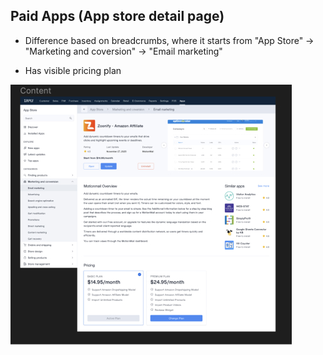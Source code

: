## Paid Apps (App store detail page)
- Difference based on breadcrumbs, where it starts from "App Store" -> "Marketing and coversion" -> "Email marketing"

- Has visible pricing plan


![Figma design miniature](assets/design.jpg)
